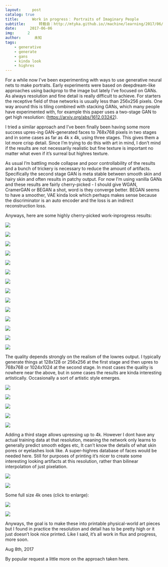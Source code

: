 ```yaml
---
layout:     post
catalog: true
title:      Work in progress： Portraits of Imaginary People
subtitle:      转载自：http://mtyka.github.io//machine/learning/2017/06/06/highres-gan-faces.html
date:      2017-06-06
img:      2
author:      未知
tags:
    - generative
    - generate
    - gans
    - kinda look
    - highres
---
```


For a while now I’ve been experimenting with ways to use generative neural nets to make portraits. Early experiments were based on deepdream-like approaches using backprop to the image but lately I’ve focused on GANs. As always resolution and fine detail is really difficult to achieve. For starters the receptive field of thse networks is usually less than 256x256 pixels. One way around this is tiling combined with stacking GANs, which many people have experimented with, for example this paper uses a two-stage GAN to get high resolution: (https://arxiv.org/abs/1612.03242).

I tried a similar approach and I’ve been finally been having some more success upres-ing GAN-generated faces to 768x768 pixels in two stages and in some cases as far as 4k x 4k, using three stages. This gives them a lot more crisp detail. Since I’m trying to do this with art in mind, I don’t mind if the results are not necessarily realistic but fine texture is important no matter what even if it’s surreal but highres texture.

As usual I’m battling mode collapse and poor controllability of the results and a bunch of trickery is necessary to reduce the amount of artifacts. Specifically the second stage GAN is meta stable between smooth skin and hairy skin and often results in patchy output. For now I’m using vanilla GANs and these results are fairly cherry-picked - I should give WGAN, CramerGAN or BEGAN a shot, word is they converge better. BEGAN seems to have a smoother, VAE kinda look which perhaps makes sense because the discriminator is an auto encoder and the loss is an indirect reconstruction loss.

Anyways, here are some highly cherry-picked work-inprogress results:

![](http://mtyka.github.io/assets/highresgan/00098000.jpg)


![](http://mtyka.github.io/assets/highresgan/00128000.jpg)


![](http://mtyka.github.io/assets/highresgan/00212000.jpg)


![](http://mtyka.github.io/assets/highresgan/00664000.jpg)


![](http://mtyka.github.io/assets/highresgan/00236000.jpg)


![](http://mtyka.github.io/assets/highresgan/00266000.jpg)


![](http://mtyka.github.io/assets/highresgan/00304000.jpg)


![](http://mtyka.github.io/assets/highresgan/00344000.jpg)


![](http://mtyka.github.io/assets/highresgan/00346000.jpg)


![](http://mtyka.github.io/assets/highresgan/00360000.jpg)


![](http://mtyka.github.io/assets/highresgan/00376000.jpg)


![](http://mtyka.github.io/assets/highresgan/00444000.jpg)


![](http://mtyka.github.io/assets/highresgan/00349000.jpg)


![](http://mtyka.github.io/assets/highresgan/00734000.jpg)


The quality depends strongly on the realism of the lowres output. I typically generate things at 128x128 or 256x256 at the first stage and then upres to 768x768 or 1024x1024 at the second stage. In most cases the quality is nowhere near the above, but in some cases the results are kinda interesting artistically. Occasionally a sort of artistic style emerges.

![](http://mtyka.github.io/assets/highresgan/moreartsy/00706000.jpg)


![](http://mtyka.github.io/assets/highresgan/moreartsy/00569000.jpg)


![](http://mtyka.github.io/assets/highresgan/00436000.jpg)


![](http://mtyka.github.io/assets/highresgan/moreartsy/s.000001.000.jpg)


![](http://mtyka.github.io/assets/highresgan/moreartsy/s.000001.047.jpg)


Adding a third stage allows upressing up to 4k. However I dont have any actual training data at that resolution, meaning the network only learns to generally predict smooth edges etc, It can’t know the details of what skin pores or eyelashes look like. A super-highres database of faces would be needed here. Still for purposes of printing it’s nicer to create some interesting looking artifacts at this resolution, rather than bilinear interpolation of just pixelation.

![](http://mtyka.github.io/assets/highresgan/4k/00098000.4k.jpg)


![](http://mtyka.github.io/assets/highresgan/4k/00236000.4k.jpg)


Some full size 4k ones (click to enlarge):

![](http://mtyka.github.io/assets/highresgan/4k/00236000.full4k.jpg)

![](http://mtyka.github.io/assets/highresgan/4k/00738000.full4k.jpg)


Anyways, the goal is to make these into printable physical-world art pieces but I found in practice the resolution and detail has to be pretty high or it just doesn’t look nice printed. Like I said, it’s all work in flux and progress, more soon.

Aug 8th, 2017

By popular request a little more on the approach taken here.
